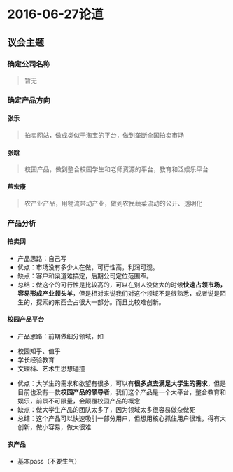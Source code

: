 # 2016-06-27论道

## 议会主题

### 确定公司名称
  > 暂无
  
### 确定产品方向

#### 张乐
  > 拍卖网站，做成类似于淘宝的平台，做到垄断全国拍卖市场
  
#### 张晗
  > 校园产品，做到整合校园学生和老师资源的平台，教育和泛娱乐平台
  
#### 芦宏康
  > 农产业产品，用物流带动产业，做到农民蔬菜流动的公开、透明化

### 产品分析

#### 拍卖网
* 产品思路：自己写
* 优点：市场没有多少人在做，可行性高，利润可观。
* 缺点：客户和渠道难搞定，后期公司定位范围窄。
* 总结：做这个的可行性是比较高的，可以在别人没做大的时候**快速占领市场，容易形成产业领头羊**，但是相对来说我们对这个领域不是很熟悉，或者说是陌生的，探索的东西会占很大一部分。而且比较难创新。

#### 校园产品平台
* 产品思路：前期做细分领域，如
 + 校园知乎、值乎
 + 学长经验教育
 + 文理科、艺术生思想碰撞
* 优点：大学生的需求和欲望有很多，可以有**很多点去满足大学生的需求**，但是目前也没有一款**校园产品的领导者**，我们这个产品是一个大平台，整合教育和娱乐，前景不可限量，会颠覆校园产品的概念
* 缺点：做大学生产品的团队太多了，因为领域太多很容易做杂做死
* 总结：这个产品可以快速吸引一部分用户，但想用核心抓住用户很难，得有大创新，做小容易，做大很难

#### 农产品
* 基本pass（不要生气）
